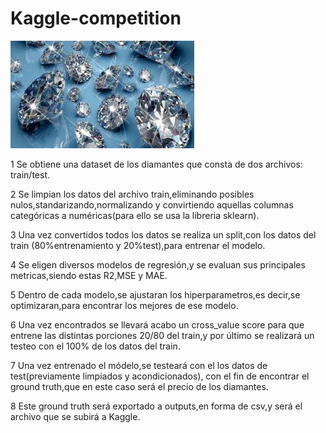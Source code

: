 # Kaggle-competition
![diamonds](input/diamonds.jpeg)

1 Se obtiene una dataset de los diamantes que consta de dos archivos: train/test.

2 Se limpian los datos del archivo train,eliminando posibles nulos,standarizando,normalizando y convirtiendo aquellas columnas categóricas a numéricas(para ello se usa la libreria sklearn).

3 Una vez convertidos todos los datos se realiza un split,con los datos del train (80%entrenamiento y 20%test),para entrenar el modelo.

4 Se eligen diversos modelos de regresión,y se evaluan sus principales metricas,siendo estas R2,MSE y MAE.

5 Dentro de cada modelo,se ajustaran los hiperparametros,es decir,se optimizaran,para encontrar los mejores de ese modelo.

6 Una vez encontrados se llevará acabo un cross_value score para que entrene las distintas porciones 20/80 del train,y por último se realizará un testeo con el 100% de los datos del train.

7 Una vez entrenado el módelo,se testeará con el los datos de test(previamente limpiados y acondicionados), con el fin de encontrar el ground truth,que en este caso será el precio de los diamantes.

8 Este ground truth será exportado a outputs,en forma de csv,y será el archivo que se subirá a Kaggle.